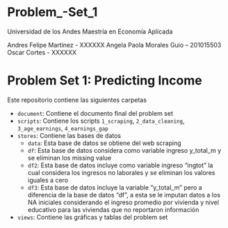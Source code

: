 # Problem_-Set_1

Universidad de los Andes 
Maestría en Economía Aplicada

Andres Felipe Martinez - XXXXXX
Angela Paola Morales Guio – 201015503
Oscar Cortes - XXXXXX

# Problem Set 1: Predicting Income

Este repositorio contiene las siguientes carpetas

- `document`: Contiene el documento final del problem set 
- `scripts`: Contiene los scripts `1_scraping`, `2_data_cleaning`, `3_age_earnings`, `4_earnings_gap`
- `stores`: Contiene las bases de datos
	- `data`: Esta base de datos se obtiene del web scraping
	- `df`: Esta base de datos considera como variable ingreso y_total_m y se eliminan los missing value
	- `df2`: Esta base de datos incluye como variable ingreso “ingtot” la cual considera los ingresos no laborales y se eliminan los valores iguales a cero
	- `df3`: Esta base de datos incluye la variable “y_total_m” pero a diferencia de la base de datos “df”, a esta se le imputan datos a los NA iniciales considerando el ingreso promedio por vivienda y nivel educativo para las viviendas que no reportaron información
- `views`: Contiene las gráficas y tablas del problem set